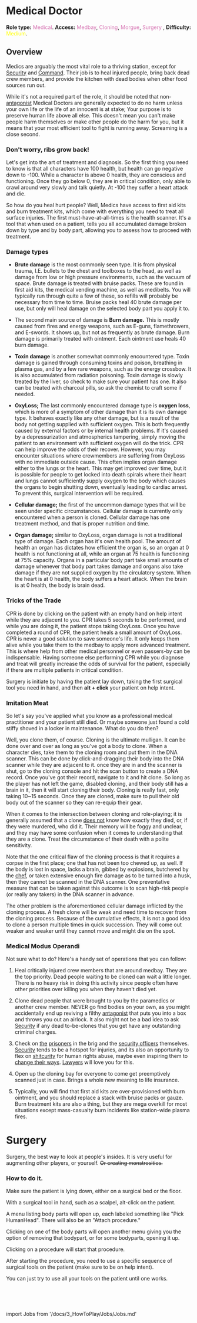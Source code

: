 # Medical Doctor
**Role type:** <font color= "#d673b2">Medical</font>. **Access:** <font color="#d673b2">Medbay</font>, <font color="#d673b2">Cloning</font>,  <font color="#d673b2">Morgue</font>, <font color="#d673b2">Surgery</font> , **Difficulty:** <font color="Yellow">Medium</font>.


## Overview

Medics are arguably the most vital role to a thriving station, except for [Security](Security.md) and [Command](Captain.md). Their job is to heal injured people, bring back dead crew members, and provide the kitchen with dead bodies when other food sources run out.


While it's not a required part of the role, it should be noted that non-[antagonist](Antagonist.md) Medical Doctors are generally expected to do no harm unless your own life or the life of an innocent is at stake; Your purpose is to preserve human life above all else. This doesn't mean you can't make people harm themselves or make other people do the harm for you, but it means that your most efficient tool to fight is running away. Screaming is a close second.


### Don't worry, ribs grow back!


Let's get into the art of treatment and diagnosis. So the first thing you need to know is that all characters have 100 health, but health can go negative down to -100. While a character is above 0 health, they are conscious and functioning. Once they go below 0, they are in critical condition, only able to crawl around very slowly and talk quietly. At -100 they suffer a heart attack and die.

So how do you heal hurt people? Well, Medics have access to first aid kits and burn treatment kits, which come with everything you need to treat all surface injuries. The first must-have-at-all-times is the health scanner. It's a tool that when used on a patient, tells you all accumulated damage broken down by type and by body part, allowing you to assess how to proceed with treatment.

### Damage types

- **Brute damage** is the most commonly seen type. It is from physical trauma, I.E. bullets to the chest and toolboxes to the head, as well as damage from low or high pressure environments, such as the vacuum of space. Brute damage is treated with bruise packs. These are found in first aid kits, the medical vending machine, as well as medibelts. You will typically run through quite a few of these, so refills will probably be necessary from time to time. Bruise packs heal 40 brute damage per use, but only will heal damage on the selected body part you apply it to.

- The second main source of damage is **Burn damage.** This is mostly caused from fires and energy weapons, such as E-guns, flamethrowers, and E-swords. It shows up, but not as frequently as brute damage. Burn damage is primarily treated with ointment. Each ointment use heals 40 burn damage.

- **Toxin damage** is another somewhat commonly encountered type. Toxin damage is gained through consuming toxins and poison, breathing in plasma gas, and by a few rare weapons, such as the energy crossbow. It is also accumulated from radiation poisoning. Toxin damage is slowly treated by the liver, so check to make sure your patient has one. It also can be treated with charcoal pills, so ask the chemist to craft some if needed.
- **OxyLoss;** The last commonly encountered damage type is **oxygen loss**, which is more of a symptom of other damage than it is its own damage type. It behaves exactly like any other damage, but is a result of the body not getting supplied with sufficient oxygen. This is both frequently caused by external factors or by internal health problems. If it's caused by a depressurization and atmospherics tampering, simply moving the patient to an environment with sufficient oxygen will do the trick. CPR can help improve the odds of their recover. However, you may encounter situations where crewmembers are suffering from OxyLoss with no immediate outside cause. This often implies organ damage either to the lungs or the heart. This may get improved over time, but it is possible for people to get locked into death spirals where their heart and lungs cannot sufficiently supply oxygen to the body which causes the organs to begin shutting down, eventually leading to cardiac arrest. To prevent this, surgical intervention will be required.
- **Cellular damage;** the first of the uncommon damage types that will be seen under specific circumstances. Cellular damage is currently only encountered when a person is cloned. Cellular damage has one treatment method, and that is proper nutrition and time.
- **Organ damage;** similar to OxyLoss, organ damage is not a traditional type of damage. Each organ has it's own health pool. The amount of health an organ has dictates how efficient the organ is, so an organ at 0 health is not functioning at all, while an organ at 75 health is functioning at 75% capacity. Organs in a particular body part take small amounts of damage whenever that body part takes damage and organs also take damage if they are not supplied oxygen by the circulatory system. When the heart is at 0 health, the body suffers a heart attack. When the brain is at 0 health, the body is brain dead.

### Tricks of the Trade

CPR is done by clicking on the patient with an empty hand on help intent while they are adjacent to you. CPR takes 5 seconds to be performed, and while you are doing it, the patient stops taking OxyLoss. Once you have completed a round of CPR, the patient heals a small amount of OxyLoss. CPR is never a good solution to save someone's life. It only keeps them alive while you take them to the medbay to apply more advanced treatment. This is where help from other medical personnel or even passers-by can be indispensable. Having someone else performing CPR while you diagnose and treat will greatly increase the odds of survival for the patient, especially if there are multiple patients in critical condition.

Surgery is initiate by having the patient lay down, taking the first surgical tool you need in hand, and then **alt + click** your patient on help intent.


###  Imitation Meat

So let's say you've applied what you know as a professional medical practitioner and your patient still died. Or maybe someone just found a cold stiffy shoved in a locker in maintenance. What do you do then?

Well, you clone them, of course. Cloning is the ultimate mulligan. It can be done over and over as long as you've got a body to clone. When a character dies, take them to the cloning room and put them in the DNA scanner. This can be done by click-and-dragging their body into the DNA scanner while they are adjacent to it. once they are in and the scanner is shut, go to the cloning console and hit the scan button to create a DNA record. Once you've got their record, navigate to it and hit clone. So long as the player has not left the game, disabled cloning, and their body still has a brain in it, then it will start cloning their body. Cloning is really fast, only taking 10~15 seconds. Once they are cloned, make sure to pull their old body out of the scanner so they can re-equip their gear.

When it comes to the intersection between cloning and role-playing; it is generally assumed that a clone <u>does not</u> know how exactly they died, or, if they were murdered, who did it. Their memory will be foggy and unclear, and they may have some confusion when it comes to understanding that they are a clone. Treat the circumstance of their death with a polite sensitivity.

Note that the one critical flaw of the cloning process is that it requires a corpse in the first place; one that has not been too chewed up, as well. If the body is lost in space, lacks a brain, gibbed by explosions, butchered by the [chef](Cook.md), or taken extensive enough fire damage as to be turned into a husk, then they cannot be scanned in the DNA scanner. One preventative measure that can be taken against this outcome is to scan high-risk people (or really any takers) in the DNA scanner in advance.

The other problem is the aforementioned cellular damage inflicted by the cloning process. A fresh clone will be weak and need time to recover from the cloning process. Because of the cumulative effects, it is not a good idea to clone a person multiple times in quick succession. They will come out weaker and weaker until they cannot move and might die on the spot.

###  Medical Modus Operandi


Not sure what to do? Here's a handy set of operations that you can follow:

1) Heal critically injured crew members that are around medbay. They are the top priority. Dead people waiting to be cloned can wait a little longer. There is no heavy risk in doing this activity since people often have other priorities over killing you when they haven't died yet.

2) Clone dead people that were brought to you by the paramedics or another crew member. NEVER go find bodies on your own, as you might accidentally end up reviving a filthy [antagonist](Antagonist.md) that puts you into a box and throws you out an airlock. It also might not be a bad idea to ask [Security](Security.md) if any dead to-be-clones that you get have any outstanding criminal charges.

3) Check on [the](Assistant.md) [prisoners](Clown.md) in the brig and the [security officers](Security.md) themselves. [Security](Security.md) tends to be a hotspot for injuries, and its also an opportunity to flex on [shitcurity](Shitsec.md) for human rights abuse, maybe even inspiring them to [change their ways](So-close-to-impossible-that-it-might-as-well-not-even-exist.md). [Lawyers](Lawyer.md) will love you for this.

4) Open up the cloning bay for everyone to come get preemptively scanned just in case. Brings a whole new meaning to life insurance.

5) Typically, you will find that first aid kits are over-provisioned with burn ointment, and you should replace a stack with bruise packs or gauze. Burn treatment kits are also a thing, but they are mega overkill for most situations except mass-casualty burn incidents like station-wide plasma fires.

# Surgery

Surgery, the best way to look at people's insides. It is very useful for augmenting other players, or yourself.  ~~Or creating monstrosities.~~

### How to do it.

Make sure the patient is lying down, either on a surgical bed or the floor.

With a surgical tool in hand, such as a scalpel, alt-click on the patient.

A menu listing body parts will open up, each labeled something like "Pick HumanHead".  There will also be an "Attach procedure."

Clicking on one of the body parts will open another menu giving you the option of removing that bodypart, or for some bodyparts, opening it up.

Clicking on a procedure will start that procedure.

After starting the procedure, you need to use a specific sequence of surgical tools on the patient (make sure to be on help intent).

You can just try to use all your tools on the patient until one works.

<br/>
<br/>
<br/>

import Jobs from '/docs/3_HowToPlay/Jobs/Jobs.md'

<Jobs />
